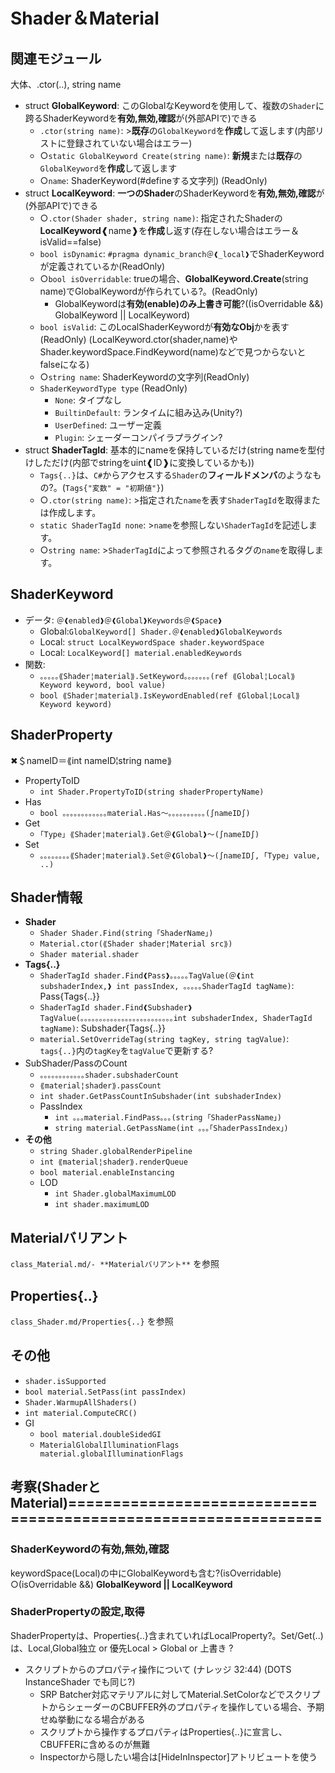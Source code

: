 # Shader＆Material

## 関連モジュール

大体、.ctor(..), string name

- struct **GlobalKeyword**: このGlobalなKeywordを使用して、複数の`Shader`に跨るShaderKeywordを**有効,無効,確認**が(外部APIで)できる
  - `.ctor(string name)`: >**既存**の`GlobalKeyword`を**作成**して返します(内部リストに登録されていない場合はエラー)
  - ○`static GlobalKeyword Create(string name)`: **新規**または**既存**の`GlobalKeyword`を**作成**して返します
  - ○`name`: ShaderKeyword(#defineする文字列) (ReadOnly)
- struct **LocalKeyword**: **一つのShader**のShaderKeywordを**有効,無効,確認**が(外部APIで)できる
  - ○`.ctor(Shader shader, string name)`: 指定されたShaderの**LocalKeyword**❰name❱を**作成**し返す(存在しない場合はエラー＆isValid==false)
  - `bool isDynamic`:  `#pragma dynamic_branch＠❰_local❱`でShaderKeywordが定義されているか(ReadOnly)
  - ○`bool isOverridable`: trueの場合、**GlobalKeyword.Create**(string name)でGlobalKeywordが作られている?。(ReadOnly)
    - GlobalKeywordは**有効(enable)のみ上書き可能**?((isOverridable &&) GlobalKeyword || LocalKeyword)
  - `bool isValid`: このLocalShaderKeywordが**有効なObj**かを表す(ReadOnly) (LocalKeyword.ctor(shader,name)やShader.keywordSpace.FindKeyword(name)などで見つからないとfalseになる)
  - ○`string name`: ShaderKeywordの文字列(ReadOnly)
  - `ShaderKeywordType type` (ReadOnly)
    - `None`: タイプなし
    - `BuiltinDefault`: ランタイムに組み込み(Unity?)
    - `UserDefined`: ユーザー定義
    - `Plugin`: シェーダーコンパイラプラグイン?
- struct **ShaderTagId**: 基本的にnameを保持しているだけ(string nameを型付けしただけ(内部でstringをuint❰ID❱に変換しているかも))
  - `Tags{..}`は、`C#`からアクセスする`Shader`の**フィールドメンバ**のようなもの?。(`Tags{"変数" = "初期値"}`)
  - ○`.ctor(string name)`: >指定された`name`を表す`ShaderTagId`を取得または作成します。
  - `static ShaderTagId none`: >`name`を参照しない`ShaderTagId`を記述します。
  - ○`string name`: >`ShaderTagId`によって参照されるタグの`name`を取得します。

## ShaderKeyword

- データ: `＠❰enabled❱＠❰Global❱Keywords＠❰Space❱`
  - Global:`GlobalKeyword[] Shader.＠❰enabled❱GlobalKeywords`
  - Local: `struct LocalKeywordSpace shader.keywordSpace`
  - Local: `LocalKeyword[] material.enabledKeywords`
- 関数:
  - `｡｡｡｡｡⟪Shader¦material⟫.SetKeyword｡｡｡｡｡｡｡(ref ⟪Global¦Local⟫Keyword keyword, bool value)`
  - `bool ⟪Shader¦material⟫.IsKeywordEnabled(ref ⟪Global¦Local⟫Keyword keyword)`

## ShaderProperty

✖＄nameID＝⟪int nameID¦string name⟫
- PropertyToID
  - `int Shader.PropertyToID(string shaderPropertyName)`
- Has
  - `bool ｡｡｡｡｡｡｡｡｡｡｡｡material.Has～｡｡｡｡｡｡｡｡｡｡(∫nameID∫)`
- Get
  - `｢Type｣ ⟪Shader¦material⟫.Get＠❰Global❱～(∫nameID∫)`
- Set
  - `｡｡｡｡｡｡｡｡⟪Shader¦material⟫.Set＠❰Global❱～(∫nameID∫, ｢Type｣ value, ..)`

## Shader情報

- **Shader**
  - `Shader Shader.Find(string ｢ShaderName｣)`
  - `Material.ctor(⟪Shader shader¦Material src⟫)`
  - `Shader material.shader`
- **Tags{..}**
  - `ShaderTagId shader.Find❰Pass❱｡｡｡｡｡TagValue(＠❰int subshaderIndex,❱ int passIndex, ｡｡｡｡｡ShaderTagId tagName)`: Pass{Tags{..}}
  - `ShaderTagId shader.Find❰Subshader❱TagValue(｡｡｡｡｡｡｡｡｡｡｡｡｡｡｡｡｡｡｡｡｡｡｡｡｡int subshaderIndex, ShaderTagId tagName)`: Subshader{Tags{..}}
  - `material.SetOverrideTag(string tagKey, string tagValue)`: `tags{..}`内の`tagKey`を`tagValue`で更新する?
- SubShader/PassのCount
  - `｡｡｡｡｡｡｡｡｡｡｡｡shader.subshaderCount`
  - `⟪material¦shader⟫.passCount`
  - `int shader.GetPassCountInSubshader(int subshaderIndex)`
  - PassIndex
    - `int ｡｡｡material.FindPass｡｡｡(string ｢ShaderPassName｣)`
    - `string material.GetPassName(int ｡｡｡｢ShaderPassIndex｣)`
- **その他**
  - `string Shader.globalRenderPipeline`
  - `int ⟪material¦shader⟫.renderQueue`
  - `bool material.enableInstancing`
  - LOD
    - `int Shader.globalMaximumLOD`
    - `int shader.maximumLOD`

## Materialバリアント

`class_Material.md/- **Materialバリアント**` を参照

## Properties{..}

`class_Shader.md/Properties{..}` を参照

## その他

- `shader.isSupported`
- `bool material.SetPass(int passIndex)`
- `Shader.WarmupAllShaders()`
- `int material.ComputeCRC()`
- GI
  - `bool material.doubleSidedGI`
  - `MaterialGlobalIlluminationFlags material.globalIlluminationFlags`

## 考察(ShaderとMaterial)===============================================================

### ShaderKeywordの有効,無効,確認

keywordSpace(Local)の中にGlobalKeywordも含む?(isOverridable)
  ○(isOverridable &&) **GlobalKeyword || LocalKeyword**

### ShaderPropertyの設定,取得

ShaderPropertyは、Properties{..}含まれていればLocalProperty?。Set/Get(..)は、Local,Global独立 or 優先Local > Global or 上書き ?

- スクリプトからのプロパティ操作について (ナレッジ 32:44) (DOTS InstanceShader でも同じ?)
  - SRP Batcher対応マテリアルに対してMaterial.SetColorなどでスクリプトからシェーダーのCBUFFER外のプロパティを操作している場合、予期せぬ挙動になる場合がある
  - スクリプトから操作するプロパティはProperties{..}に宣言し、CBUFFERに含めるのが無難
  - Inspectorから隠したい場合は[HideInInspector]アトリビュートを使う
